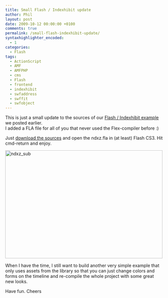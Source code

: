 ```yaml
---
title: Small Flash / Indexhibit update
author: Phil
layout: post
date: 2009-10-12 00:00:00 +0100
comments: true
permalink: /small-flash-indexhibit-update/
syntaxhighlighter_encoded:
  - 1
categories:
  - Flash
tags:
  - ActionScript
  - AMF
  - AMFPHP
  - cms
  - Flash
  - frontend
  - indexhibit
  - swfaddress
  - swffit
  - swfobject
---
```

This is just a small update to the sources of our <a href="/flash-frontend-for-indexhibit-cms/" target="_blank">Flash / Indexhibit example</a> we posted earlier.  
I added a FLA file for all of you that never used the Flex-compiler before :)

Just <a href="/sources-for-flash-frontend-for-indexhibit-cms/" target="_blank">download the sources</a> and open the ndxz.fla in (at least) Flash CS3. Hit cmd-return and enjoy.

<img src="/images/2009/10/ndxz_sub.jpg" alt="ndxz_sub" title="ndxz_sub" width="500" height="344" class="alignnone size-full wp-image-652" />

When I have the time, I still want to build another very simple example that only uses assets from the library so that you can just change colors and forms on the timeline and re-compile the whole project with some great new looks.

Have fun. Cheers 